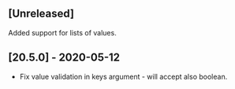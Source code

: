## [Unreleased]
Added support for lists of values.

## [20.5.0] - 2020-05-12
- Fix value validation in keys argument - will accept also boolean.
